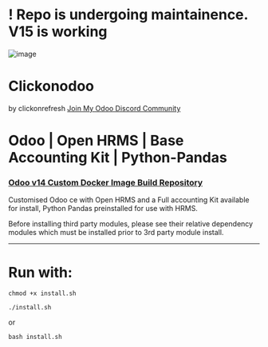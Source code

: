 <!-- # ! Branch 15.0 is currently broken, if you want to use v15.0, pull from dev, but be warned this branch is undergoing regular changes.

use these details for initial set up on v15

- email: admin
- password: admin
- ! change after installing -->

# ! Repo is undergoing maintainence. V15 is working

![image](https://user-images.githubusercontent.com/72121107/114523314-789a0100-9c44-11eb-996a-47d8224635c7.png)

# Clickonodoo

by clickonrefresh
[Join My Odoo Discord Community](https://discord.gg/46kKJ5VeHt)

# Odoo | Open HRMS | Base Accounting Kit | Python-Pandas

### [Odoo v14 Custom Docker Image Build Repository](https://github.com/clickonrefresh/clickonodoo/pkgs/container/clickonodoo)

Customised Odoo ce with Open HRMS and a Full accounting Kit available for install, Python Pandas preinstalled for use with HRMS.

Before installing third party modules, please see their relative dependency modules which must be installed prior to 3rd party module install.

---

# Run with:

```
chmod +x install.sh
```

```
./install.sh
```

or

``` 
bash install.sh 
```





<!-- # How to update this image via Dockerfile

Make sure your Dockerfile, entrypoint.sh, odoo.conf and wait-for-psql.py files are up to date with the latest (official Odoo docker repo)[https://github.com/odoo/docker]

## The following customizations must be included in the following files for customization:

### Dockerfile

```
python3-pandas \
```

...
....
...

# How to use this repo image

## Login to your respective container registry

`docker login <registry url>`

## Change directory into the Dockerfile location

`cd DockerBuild/14.0/`

## Build the image from the Dockerfile

`docker build -t ghcr.io/clickonrefresh/clickonodoo .`

### where -t is to tag the image, default is latest or main depending on container registry.

### the period at the end of the line is to specify that the Dockerfile be built from the current file path.

## Build the image with a different tag

`docker build -t ghcr.io/clickonrefresh/clickonodoo:dev .`
`docker build -t ghcr.io/clickonrefresh/clickonodoo:staging .`
`docker build -t ghcr.io/clickonrefresh/clickonodoo:14.0 .`

#### and so on

## Finally push your changes to the registry

`docker push ghcr.io/clickonrefresh/clickonodoo`
fails with bad credential setup

# How to scaffold a new app using docker

## Enter the container

`docker exec -u root -it <containerID> /bin/bash`

## Inside the container, run

`/usr/bin/odoo scaffold <yourappname> /mnt/extra-addons`

### If you have used this repo to create an app then your newly creted app will appear in the project folders under odo/addons. This external path has been mapped to /mnt/extra-addons inside the container.

## Now change the file permissions to allow editing

`sudo chown -R $USER:$USER <yourappname>` -->
